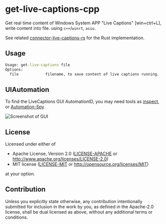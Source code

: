 # get-live-captions-cpp

Get real time content of Windows System APP "Live Captions" [win+ctrl+L], write content into file. using `c++`/`winrt`, `asio`.

See related [connector-live-captions-rs](https://github.com/joelvaneenwyk/connector-live-captions-rs) for the Rust implementation.

## Usage

```cmd
Usage: get-live-captions file
Options:
  file            filename, to save content of live captions running.
```

## UIAutomation

To find the LiveCaptions GUI AutomationID, you may need tools as [inspect](https://learn.microsoft.com/en-us/windows/win32/winauto/inspect-objects), or [Automation-Spy](https://github.com/ddeltasolutions/Automation-Spy)

![Screenshot of GUI](./doc/image.png)

## License

Licensed under either of

* Apache License, Version 2.0
   ([LICENSE-APACHE](LICENSE-APACHE) or <http://www.apache.org/licenses/LICENSE-2.0>)
* MIT license
   ([LICENSE-MIT](LICENSE-MIT) or <http://opensource.org/licenses/MIT>)

at your option.

## Contribution

Unless you explicitly state otherwise, any contribution intentionally submitted
for inclusion in the work by you, as defined in the Apache-2.0 license, shall be
dual licensed as above, without any additional terms or conditions.
